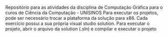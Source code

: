 Repositório para as atividades da disciplina de Computação Gráfica para o curos de Ciência da Computação - UNISINOS
Para executar os projetos, pode ser necessário trocar a plataforma da solução para x86.
Cada exercício possui a sua própria visual studio solution. Para executar o projeto, abrir o arquivo da solution (.sln) e compilar e executar o projeto
